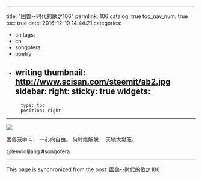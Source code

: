 
---
title: "困兽--时代的歌之106"
permlink: 106
catalog: true
toc_nav_num: true
toc: true
date: 2016-12-19 14:44:21
categories:
- cn
tags:
- cn
- songofera
- poetry
- writing
thumbnail: http://www.scisan.com/steemit/ab2.jpg
sidebar:
    right:
        sticky: true
widgets:
    -
        type: toc
        position: right
---


![](http://www.scisan.com/steemit/ab2.jpg)

困兽笼中斗，
一心向自由。
何时能解脱，
天地大樊笼。

 @lemooljiang       #songofera

- - -

This page is synchronized from the post: [困兽--时代的歌之106](https://steemit.com/@lemooljiang/106)
